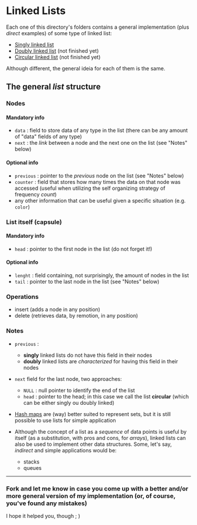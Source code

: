 # Linked Lists

Each one of this directory's folders contains a general implementation (plus *direct* examples) of some type of linked list:
* [Singly linked list](singly-linked)
* [Doubly linked list](doubly-linked) (not finished yet)
* [Circular linked list](circular-list) (not finished yet)

Although different, the general ideia for each of them is the same.



 ## The general *list* structure

 ### Nodes

 #### Mandatory info

 * `data` : field to store data of any type in the list (there can be any amount of "data" fields of any type)
 * `next` : the *link* between a node and the next one on the list (see "Notes" below)

 #### Optional info

 * `previous` : pointer to the *previous* node on the list (see "Notes" below)
 * `counter` : field that stores how many times the data on that node was accessed (useful when utilizing the self organizing strategy of frequency *count*)
 * any other information that can be useful given a specific situation (e.g. `color`)

 ### List itself (capsule)

 #### Mandatory info

 * `head` : pointer to the first node in the list (do not forget it!)

 #### Optional info

 * `lenght` : field containing, not surprisingly, the amount of nodes in the list
 * `tail` : pointer to the last node in the list (see "Notes" below)



### Operations

 * insert (adds a node in any position)
 * delete (retrieves data, by remotion, in any position)


### Notes

 * `previous` :
    * **singly** linked lists do not have this field in their nodes
    * **doubly** linked lists are *characterized* for having this field in their nodes
 * `next` field for the last node, two approaches:
    * `NULL` : null pointer to identify the end of the list
    * `head` : pointer to the head; in this case we call the list **circular** (which can be either singly ou doubly linked)
 
 * [Hash maps](hash-map) are (way) better suited to represent sets, but it is still possible to use lists for simple application 

 * Although the concept of a list as a *sequence* of data points is useful by itself (as a substitution, with pros and cons, for *arrays*), linked lists can also be used to implement other data structures. Some, let's say, *indirect* and simple applications would be:
    * stacks
    * queues

---

 ### Fork and let me know in case you come up with a better and/or more general version of my implementation (or, of course, you've found any mistakes)

 I hope it helped you, though ; )
